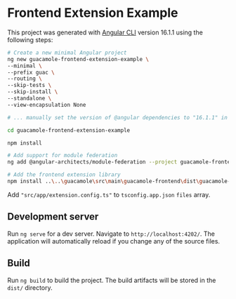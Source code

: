 # Frontend Extension Example

This project was generated with [Angular CLI](https://github.com/angular/angular-cli) 
version 16.1.1 using the following steps:

```bash
# Create a new minimal Angular project
ng new guacamole-frontend-extension-example \
--minimal \
--prefix guac \
--routing \
--skip-tests \
--skip-install \
--standalone \
--view-encapsulation None

# ... manually set the version of @angular dependencies to "16.1.1" in the package.json

cd guacamole-frontend-extension-example

npm install

# Add support for module federation
ng add @angular-architects/module-federation --project guacamole-frontend-extension-example --type remote --port 4202

# Add the frontend extension library
npm install ..\..\guacamole\src\main\guacamole-frontend\dist\guacamole-frontend-ext-lib

```

Add `"src/app/extension.config.ts"` to `tsconfig.app.json` `files` array.


## Development server

Run `ng serve` for a dev server. Navigate to `http://localhost:4202/`. The application will automatically reload if you change any of the source files.

## Build

Run `ng build` to build the project. The build artifacts will be stored in the `dist/` directory.

